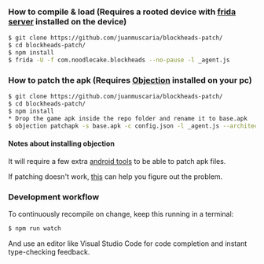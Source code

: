 ### How to compile & load (Requires a rooted device with [frida server](https://frida.re/docs/android/) installed on the device)

```sh
$ git clone https://github.com/juanmuscaria/blockheads-patch/
$ cd blockheads-patch/
$ npm install
$ frida -U -f com.noodlecake.blockheads --no-pause -l _agent.js
```

### How to patch the apk (Requires [Objection](https://github.com/sensepost/objection) installed on your pc)
```sh
$ git clone https://github.com/juanmuscaria/blockheads-patch/
$ cd blockheads-patch/
$ npm install
* Drop the game apk inside the repo folder and rename it to base.apk
$ objection patchapk -s base.apk -c config.json -l _agent.js --architecture armeabi-v7a
```
#### Notes about installing objection
It will require a few extra [android tools](https://github.com/sensepost/objection/wiki/Patching-Android-Applications#patching---dependencies) to be able to patch apk files.

If patching doesn't work, [this](https://github.com/sensepost/objection/wiki/Android-APK-Patching#debugging-failed-patches) can help you figure out the problem.

### Development workflow

To continuously recompile on change, keep this running in a terminal:

```sh
$ npm run watch
```

And use an editor like Visual Studio Code for code completion and instant
type-checking feedback.
